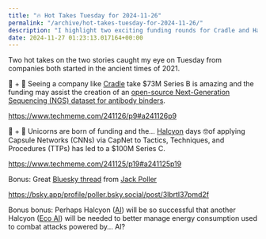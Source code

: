 ```yaml
---
title: "🔥 Hot Takes Tuesday for 2024-11-26"
permalink: "/archive/hot-takes-tuesday-for-2024-11-26/"
description: "I highlight two exciting funding rounds for Cradle and Halcyon, plus a thought-provoking Bluesky thread."
date: 2024-11-27 01:23:13.017164+00:00
---
```


<p>Two hot takes on the two stories caught my eye on Tuesday from companies both started in the ancient times of 2021.</p><p>🧬 + 🤖 Seeing a company like <a target="_blank" rel="noopener noreferrer nofollow" href="https://www.cradle.bio/">Cradle</a> take $73M Series B is amazing and the funding may assist the creation of an <a target="_blank" rel="noopener noreferrer nofollow" href="https://www.cradle.bio/blog/antibody-ngs-data-initiative">open-source Next-Generation Sequencing (NGS) dataset for antibody binders</a>.</p><p><a target="_blank" rel="noopener noreferrer nofollow" href="https://www.techmeme.com/241126/p9#a241126p9">https://www.techmeme.com/241126/p9#a241126p9</a></p><p>🦄 + 🤖 Unicorns are born of funding and the… <a target="_blank" rel="noopener noreferrer nofollow" href="https://www.halcyon.ai/">Halcyon</a> days 🤓of applying Capsule Networks (CNNs) via CapNet to Tactics, Techniques, and Procedures (TTPs) has led to a $100M Series C.</p><p><a target="_blank" rel="noopener noreferrer nofollow" href="https://www.techmeme.com/241125/p19#a241125p19">https://www.techmeme.com/241125/p19#a241125p19</a></p><p>Bonus: Great <a target="_blank" rel="noopener noreferrer nofollow" href="https://bsky.app/profile/poller.bsky.social/post/3lbrtl37pmd2f">Bluesky thread</a> from <a target="_blank" rel="noopener noreferrer nofollow" href="https://www.linkedin.com/in/jackpoller/">Jack Poller</a></p><p><a target="_blank" rel="noopener noreferrer nofollow" href="https://bsky.app/profile/poller.bsky.social/post/3lbrtl37pmd2f">https://bsky.app/profile/poller.bsky.social/post/3lbrtl37pmd2f</a></p><p>Bonus bonus: Perhaps Halcyon (<a target="_blank" rel="noopener noreferrer nofollow" href="https://www.halcyon.ai/">AI</a>) will be so successful that another Halcyon (<a target="_blank" rel="noopener noreferrer nofollow" href="https://halcyon.eco/">Eco AI</a>) will be needed to better manage energy consumption used to combat attacks powered by… AI?</p>